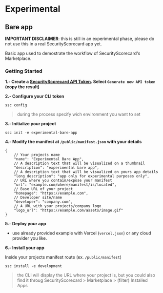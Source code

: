 # Experimental 

## Bare app

**IMPORTANT DISCLAIMER**: this is still in an experimental phase, please do not use this in a real SecurityScorecard app yet.

Basic app used to demostrate the workflow of SecurityScorecard's Marketplace.

### Getting Started

**1.- Create a [SecurityScorecard API Token](https://platform.securityscorecard.tech/#/my-settings/api). Select `Generate new API token` (copy the result)**

**2.- Configure your CLI token**

```
ssc config
```

> during the process specify wich environment you want to set 

**3.- Initialize your project**

```
ssc init -e experimental-bare-app
```

**4.- Modify the manifest at `/public/manifest.json` with your details**

```
{
    // Your projects name
    "name": "Experimental Bare App",
    // A description text that will be visualized on a thumbnail
    "description": "experimental bare app",
    // A description text that will be visualized on yours app details
    "long_description": "app only for experimental purposes only",
    // URL where you contain/expose your manifest
    "url": "example.com/where/manifest/is/located",
    // Base URL of your project
    "homepage": "https://example.com",
    // Developer site/name
    "developer": "company.com",
    // A URL with your projects/company logo
    "logo_url": "https://example.com/assets/image.gif"
}
```

**5.- Deploy your app**

- use already provided example with Vercel (`vercel.json`) or any cloud provider you like.

**6.- Install your app**

Inside your projects manifest route (ex. `/public/manifest`)

```
ssc install -e development
```

> the CLI will display the URL where your project is, but you could also find it throug SecurityScorecard > Marketplace > (filter) Installed Apps


